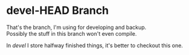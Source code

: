 # devel-HEAD Branch


That's the branch, I'm using for developing and backup.<br>
Possibly the stuff in this branch won't even compile.

In *devel* I store halfway finished things, 
it's better to checkout this one.

